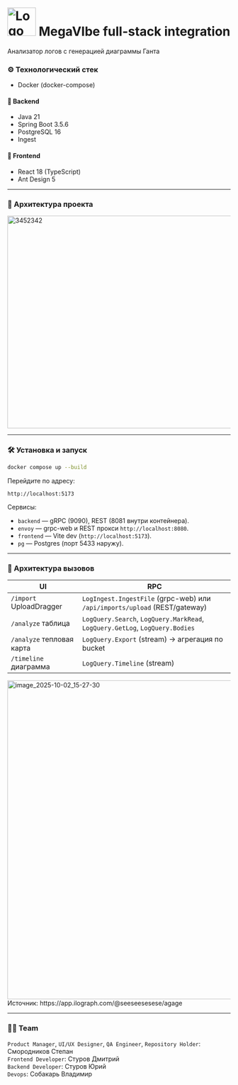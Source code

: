 # <img width="64" height="64" alt="Logo" src="https://github.com/user-attachments/assets/a873c675-12cc-4544-bb98-2437a63cb335" /> MegaVIbe full-stack integration  
Анализатор логов с генерацией диаграммы Ганта

### ⚙️ Технологический стек

- Docker (docker-compose)

#### 🧱 Backend
- Java 21
- Spring Boot 3.5.6
- PostgreSQL 16
- Ingest

#### 🌠 Frontend 
- React 18 (TypeScript)
- Ant Design 5

--- 

### 🧩 Архитектура проекта

<img width="640" height="480" alt="3452342" src="https://github.com/user-attachments/assets/c8d70934-db4f-4581-b38c-8671b677a931" />

--- 

### 🛠 Установка и запуск

```bash
docker compose up --build
```
Перейдите по адресу:
```
http://localhost:5173
```

Сервисы:
- `backend` — gRPC (9090), REST (8081 внутри контейнера).
- `envoy` — grpc-web и REST прокси `http://localhost:8080`.
- `frontend` — Vite dev (`http://localhost:5173`).
- `pg` — Postgres (порт 5433 наружу).

--- 

### 🔗 Архитектура вызовов
| UI | RPC |
| --- | --- |
| `/import` UploadDragger | `LogIngest.IngestFile` (grpc-web) или `/api/imports/upload` (REST/gateway) |
| `/analyze` таблица | `LogQuery.Search`, `LogQuery.MarkRead`, `LogQuery.GetLog`, `LogQuery.Bodies` |
| `/analyze` тепловая карта | `LogQuery.Export` (stream) → агрегация по bucket |
| `/timeline` диаграмма | `LogQuery.Timeline` (stream) |

<img width="1280" height="720" alt="image_2025-10-02_15-27-30" src="https://github.com/user-attachments/assets/6f553750-0ca7-4ae6-b918-0159b980df87" />
Источник: https://app.ilograph.com/@seeseesesese/agage

--- 

### 🧙‍♂️ Team
`Product Manager`, `UI/UX Designer`, `QA Engineer`, `Repository Holder`: Смородников Степан <br>
`Frontend Developer`: Стуров Дмитрий <br>
`Backend Developer`: Стуров Юрий  <br>
`Devops`: Собакарь Владимир <br>